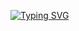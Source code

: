 <a href="https://git.io/typing-svg"><img src="https://readme-typing-svg.demolab.com?font=Space+Grotesk&pause=1000&color=FFD0D0&center=true&vCenter=true&random=false&width=545&lines=Hello+Everyone+!+Dimpul+Sravya+here.;Currently+pursing+B.Tech+Final+Year;Familiar+with+Python+Programming;Machine+Learning+Enthusiast" alt="Typing SVG" /></a>
